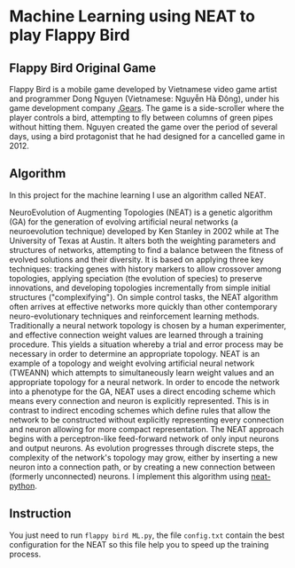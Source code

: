 # Machine Learning using NEAT to play Flappy Bird


## Flappy Bird Original Game

Flappy Bird is a mobile game developed by Vietnamese video game artist and programmer Dong Nguyen (Vietnamese: Nguyễn Hà Đông), under his game development company [.Gears](http://dotgears.com). The game is a side-scroller where the player controls a bird, attempting to fly between columns of green pipes without hitting them. Nguyen created the game over the period of several days, using a bird protagonist that he had designed for a cancelled game in 2012.


## Algorithm

In this project for the machine learning I use an algorithm called NEAT. 

NeuroEvolution of Augmenting Topologies (NEAT) is a genetic algorithm (GA) for the generation of evolving artificial neural networks (a neuroevolution technique) developed by Ken Stanley in 2002 while at The University of Texas at Austin. It alters both the weighting parameters and structures of networks, attempting to find a balance between the fitness of evolved solutions and their diversity. It is based on applying three key techniques: tracking genes with history markers to allow crossover among topologies, applying speciation (the evolution of species) to preserve innovations, and developing topologies incrementally from simple initial structures ("complexifying"). On simple control tasks, the NEAT algorithm often arrives at effective networks more quickly than other contemporary neuro-evolutionary techniques and reinforcement learning methods. Traditionally a neural network topology is chosen by a human experimenter, and effective connection weight values are learned through a training procedure. This yields a situation whereby a trial and error process may be necessary in order to determine an appropriate topology. NEAT is an example of a topology and weight evolving artificial neural network (TWEANN) which attempts to simultaneously learn weight values and an appropriate topology for a neural network.
In order to encode the network into a phenotype for the GA, NEAT uses a direct encoding scheme which means every connection and neuron is explicitly represented. This is in contrast to indirect encoding schemes which define rules that allow the network to be constructed without explicitly representing every connection and neuron allowing for more compact representation.
The NEAT approach begins with a perceptron-like feed-forward network of only input neurons and output neurons. As evolution progresses through discrete steps, the complexity of the network's topology may grow, either by inserting a new neuron into a connection path, or by creating a new connection between (formerly unconnected) neurons.
I implement this algorithm using [neat-python](https://github.com/CodeReclaimers/neat-python).


## Instruction

You just need to run ```flappy bird ML.py```, the file ```config.txt``` contain the best configuration for the NEAT so this file help you to speed up the training process.
